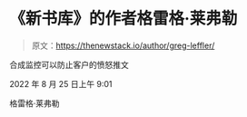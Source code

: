 # 《新书库》的作者格雷格·莱弗勒

> 原文：<https://thenewstack.io/author/greg-leffler/>

合成监控可以防止客户的愤怒推文

2022 年 8 月 25 日上午 9:01

格雷格·莱弗勒